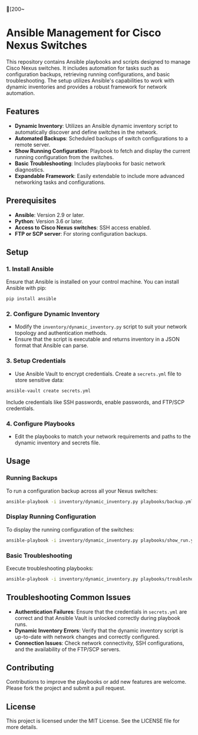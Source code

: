 [200~
# Ansible Management for Cisco Nexus Switches

This repository contains Ansible playbooks and scripts designed to manage Cisco Nexus switches. It includes automation for tasks such as configuration backups, retrieving running configurations, and basic troubleshooting. The setup utilizes Ansible's capabilities to work with dynamic inventories and provides a robust framework for network automation.

## Features

- **Dynamic Inventory**: Utilizes an Ansible dynamic inventory script to automatically discover and define switches in the network.
- **Automated Backups**: Scheduled backups of switch configurations to a remote server.
- **Show Running Configuration**: Playbook to fetch and display the current running configuration from the switches.
- **Basic Troubleshooting**: Includes playbooks for basic network diagnostics.
- **Expandable Framework**: Easily extendable to include more advanced networking tasks and configurations.

## Prerequisites

- **Ansible**: Version 2.9 or later.
- **Python**: Version 3.6 or later.
- **Access to Cisco Nexus switches**: SSH access enabled.
- **FTP or SCP server**: For storing configuration backups.

## Setup

### 1. Install Ansible

Ensure that Ansible is installed on your control machine. You can install Ansible with pip:

```bash
pip install ansible
```

### 2. Configure Dynamic Inventory

- Modify the `inventory/dynamic_inventory.py` script to suit your network topology and authentication methods.
- Ensure that the script is executable and returns inventory in a JSON format that Ansible can parse.

### 3. Setup Credentials

- Use Ansible Vault to encrypt credentials. Create a `secrets.yml` file to store sensitive data:

```bash
ansible-vault create secrets.yml
```

Include credentials like SSH passwords, enable passwords, and FTP/SCP credentials.

### 4. Configure Playbooks

- Edit the playbooks to match your network requirements and paths to the dynamic inventory and secrets file.

## Usage

### Running Backups

To run a configuration backup across all your Nexus switches:

```bash
ansible-playbook -i inventory/dynamic_inventory.py playbooks/backup.yml --ask-vault-pass
```

### Display Running Configuration

To display the running configuration of the switches:

```bash
ansible-playbook -i inventory/dynamic_inventory.py playbooks/show_run.yml --ask-vault-pass
```

### Basic Troubleshooting

Execute troubleshooting playbooks:

```bash
ansible-playbook -i inventory/dynamic_inventory.py playbooks/troubleshoot.yml --ask-vault-pass
```

## Troubleshooting Common Issues

- **Authentication Failures**: Ensure that the credentials in `secrets.yml` are correct and that Ansible Vault is unlocked correctly during playbook runs.
- **Dynamic Inventory Errors**: Verify that the dynamic inventory script is up-to-date with network changes and correctly configured.
- **Connection Issues**: Check network connectivity, SSH configurations, and the availability of the FTP/SCP servers.

## Contributing

Contributions to improve the playbooks or add new features are welcome. Please fork the project and submit a pull request.

## License

This project is licensed under the MIT License. See the LICENSE file for more details.

